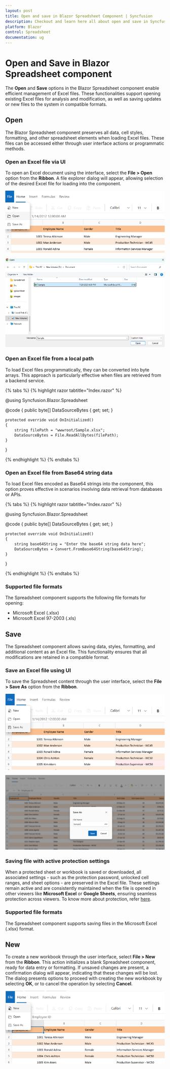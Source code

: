 ```yaml
---
layout: post
title: Open and save in Blazor Spreadsheet Component | Syncfusion
description: Checkout and learn here all about open and save in Syncfusion Blazor Spreadsheet component and more | Syncfusion.
platform: Blazor
control: Spreadsheet
documentation: ug
---
```


# Open and Save in Blazor Spreadsheet component

The **Open** and **Save** options in the Blazor Spreadsheet component enable efficient management of Excel files. These functionalities support opening existing Excel files for analysis and modification, as well as saving updates or new files to the system in compatible formats.

## Open
The Blazor Spreadsheet component preserves all data, cell styles, formatting, and other spreadsheet elements when loading Excel files. These files can be accessed either through user interface actions or programmatic methods.

### Open an Excel file via UI
To open an Excel document using the interface, select the **File > Open** option from the **Ribbon**. A file explorer dialog will appear, allowing selection of the desired Excel file for loading into the component.

![UI showing file menu with open option](./images/file-open-feature.png)

![File explorer showing Excel file](./images/select-excel-file.png)

### Open an Excel file from a local path
To load Excel files programmatically, they can be converted into byte arrays. This approach is particularly effective when files are retrieved from a backend service.

{% tabs %}
{% highlight razor tabtitle="Index.razor" %}

@using Syncfusion.Blazor.Spreadsheet

<SfSpreadsheet DataSource="DataSourceBytes" >
    <SpreadsheetRibbon></SpreadsheetRibbon>
</SfSpreadsheet>

@code {
    public byte[] DataSourceBytes { get; set; }

    protected override void OnInitialized()
    {
        string filePath = "wwwroot/Sample.xlsx";
        DataSourceBytes = File.ReadAllBytes(filePath);
    }
}

{% endhighlight %}
{% endtabs %}

### Open an Excel file from Base64 string data
To load Excel files encoded as Base64 strings into the component, this option proves effective in scenarios involving data retrieval from databases or APIs.

{% tabs %}
{% highlight razor tabtitle="Index.razor" %}

@using Syncfusion.Blazor.Spreadsheet

 <SfSpreadsheet DataSource="DataSourceBytes" >
    <SpreadsheetRibbon></SpreadsheetRibbon>
 </SfSpreadsheet>

@code {
    public byte[] DataSourceBytes { get; set; }

    protected override void OnInitialized()
    {
        string base64String = "Enter the base64 string data here";
        DataSourceBytes = Convert.FromBase64String(base64String);     
    }
}

{% endhighlight %}
{% endtabs %}

### Supported file formats
The Spreadsheet component supports the following file formats for opening:
* Microsoft Excel (.xlsx)
* Microsoft Excel 97-2003 (.xls)

## Save
The Spreadsheet component allows saving data, styles, formatting, and additional content as an Excel file. This functionality ensures that all modifications are retained in a compatible format.

### Save an Excel file using UI
To save the Spreadsheet content through the user interface, select the **File > Save As** option from the **Ribbon**.

![UI showing file menu with save option](./images/file-save-feature.png)

![File explorer interface for saving a file](./images/file-save-dialogbox.png)

### Saving file with active protection settings
When a protected sheet or workbook is saved or downloaded, all associated settings - such as the protection password, unlocked cell ranges, and sheet options - are preserved in the Excel file. These settings remain active and are consistently maintained when the file is opened in other viewers like **Microsoft Excel** or **Google Sheets**, ensuring seamless protection across viewers. To know more about protection, refer [here](https://blazor.syncfusion.com/documentation/spreadsheet/protection#protect-sheet).

### Supported file formats
The Spreadsheet component supports saving files in the Microsoft Excel (.xlsx) format.

## New
To create a new workbook through the user interface, select **File > New** from the **Ribbon**. This action initializes a blank Spreadsheet component, ready for data entry or formatting. If unsaved changes are present, a confirmation dialog will appear, indicating that these changes will be lost. The dialog presents options to proceed with creating the new workbook by selecting **OK**, or to cancel the operation by selecting **Cancel**.

![UI showing file menu with new option](./images/file-new-feature.png)